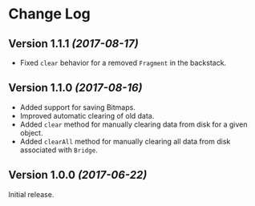 Change Log
==========

Version 1.1.1 *(2017-08-17)*
----------------------------

 * Fixed `clear` behavior for a removed `Fragment` in the backstack.

Version 1.1.0 *(2017-08-16)*
----------------------------

 * Added support for saving Bitmaps.
 * Improved automatic clearing of old data.
 * Added `clear` method for manually clearing data from disk for a given object.
 * Added `clearAll` method for manually clearing all data from disk associated with `Bridge`.

Version 1.0.0 *(2017-06-22)*
----------------------------

Initial release.